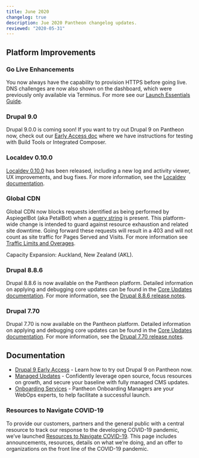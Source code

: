 ```yaml
---
title: June 2020
changelog: true
description: Jue 2020 Pantheon changelog updates.
reviewed: "2020-05-31"
---
```


## Platform Improvements

### Go Live Enhancements

You now always have the capability to provision HTTPS before going live. DNS challenges are now also shown on the dashboard, which were previously only available via Terminus. For more see our [Launch Essentials Guide](/guides/launch).

### Drupal 9.0

Drupal 9.0.0 is coming soon! If you want to try out Drupal 9 on Pantheon now, check out our [Early Access doc](/drupal) where we have instructions for testing with Build Tools or Integrated Composer.

<!-- excerpt -->

### Localdev 0.10.0

[Localdev 0.10.0](/guides/localdev) has been released, including a new log and activity viewer, UX improvements, and bug fixes. For more information, see the [Localdev documentation](/guides/localdev).

### Global CDN

Global CDN now blocks requests identified as being performed by AspiegelBot (aka PetalBot) when a [query string](https://en.wikipedia.org/wiki/Query_string) is present. This platform-wide change is intended to guard against resource exhaustion and related site downtime. Going forward these requests will result in a 403 and will not count as site traffic for Pages Served and Visits. For more information see [Traffic Limits and Overages](/guides/account-mgmt/traffic).

Capacity Expansion: Auckland, New Zealand (AKL).

### Drupal 8.8.6

Drupal 8.8.6 is now available on the Pantheon platform. Detailed information on applying and debugging core updates can be found in the [Core Updates documentation](/core-updates). For more information, see the [Drupal 8.8.6 release notes](https://www.drupal.org/project/drupal/releases/8.8.6).

### Drupal 7.70

Drupal 7.70 is now available on the Pantheon platform. Detailed information on applying and debugging core updates can be found in the [Core Updates documentation](/core-updates). For more information, see the [Drupal 7.70 release notes](https://www.drupal.org/project/drupal/releases/7.70).

## Documentation

- [Drupal 9 Early Access](/drupal) -  Learn how to try out Drupal 9 on Pantheon now.
- [Managed Updates](/guides/professional-services/managed-updates) - Confidently leverage open source, focus resources on growth, and secure your baseline with fully managed CMS updates.
- [Onboarding Services](/guides/professional-services/onboarding) - Pantheon Onboarding Managers are your WebOps experts, to help facilitate a successful launch.

### Resources to Navigate COVID-19

To provide our customers, partners and the general public with a central resource to track our response to the developing COVID-19 pandemic, we’ve launched [Resources to Navigate COVID-19](https://pantheon.io/resources-navigate-covid-19?docs). This page includes announcements, resources, details on what we’re doing, and an offer to organizations on the front line of the COVID-19 pandemic.
